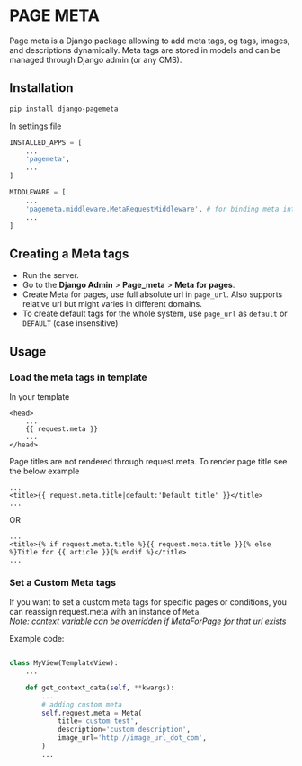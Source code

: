 # PAGE META
Page meta is a Django package allowing to add meta tags, og tags, images, and descriptions dynamically. Meta tags are stored in models and can be managed through Django admin (or any CMS).

## Installation

```bash
pip install django-pagemeta
```

In settings file
```python
INSTALLED_APPS = [
    ...
    'pagemeta',
    ...
]

MIDDLEWARE = [
    ...
    'pagemeta.middleware.MetaRequestMiddleware', # for binding meta into the request
    ...
]
```

## Creating a Meta tags
- Run the server. 
- Go to the **Django Admin** > **Page_meta** > **Meta for pages**.
- Create Meta for pages, use full absolute url in `page_url`. Also supports relative url but might varies in different domains.
- To create default tags for the whole system, use `page_url` as `default` or `DEFAULT` (case insensitive)


## Usage

### Load the meta tags in template

In your template
```DjangoHTML
<head>
    ...
    {{ request.meta }}
    ...
</head>
```

Page titles are not rendered through request.meta. To render page title see the below example
```DjangoHTML
...
<title>{{ request.meta.title|default:'Default title' }}</title>
...
```
OR
```DjangoHTML
...
<title>{% if request.meta.title %}{{ request.meta.title }}{% else %}Title for {{ article }}{% endif %}</title>
...
```


### Set a Custom Meta tags
If you want to set a custom meta tags for specific pages or conditions, you can reassign request.meta with an instance of `Meta`.  
_Note: context variable can be overridden if MetaForPage for that url exists_

Example code:
```python

class MyView(TemplateView):
    ...

    def get_context_data(self, **kwargs):
        ...
        # adding custom meta
        self.request.meta = Meta(
            title='custom test',
            description='custom description',
            image_url='http://image_url_dot_com',
        )
        ...

```